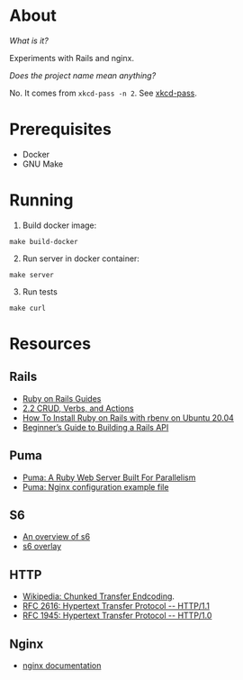 # About
_What is it?_

Experiments with Rails and nginx.

_Does the project name mean anything?_

No. It comes from `xkcd-pass -n 2`.
See [xkcd-pass](https://github.com/redacted/XKCD-password-generator).

# Prerequisites

- Docker
- GNU Make

# Running
1. Build docker image:
```
make build-docker
```
2. Run server in docker container:
```
make server
```

3. Run tests
```
make curl
```

# Resources
## Rails
- [Ruby on Rails Guides](https://guides.rubyonrails.org/index.html)
- [2.2 CRUD, Verbs, and Actions](https://guides.rubyonrails.org/routing.html#crud-verbs-and-actions)
- [How To Install Ruby on Rails with rbenv on Ubuntu 20.04](https://www.digitalocean.com/community/tutorials/how-to-install-ruby-on-rails-with-rbenv-on-ubuntu-20-04)
- [Beginner’s Guide to Building a Rails API](https://medium.com/swlh/beginners-guide-to-building-a-rails-api-7b22aa7ec2fb)

## Puma
- [Puma: A Ruby Web Server Built For Parallelism](https://github.com/puma/puma)
- [Puma: Nginx configuration example file](https://github.com/puma/puma/blob/master/docs/nginx.md)

## S6
- [An overview of s6](https://www.skarnet.org/software/s6/overview.html)
- [s6 overlay](https://github.com/just-containers/s6-overlay)

## HTTP
- [Wikipedia: Chunked Transfer Endcoding](https://en.wikipedia.org/wiki/Chunked_transfer_encoding).
- [RFC 2616: Hypertext Transfer Protocol -- HTTP/1.1](https://www.rfc-editor.org/rfc/rfc2616)
- [RFC 1945: Hypertext Transfer Protocol -- HTTP/1.0](https://www.rfc-editor.org/rfc/rfc1945)

## Nginx
- [nginx documentation](https://nginx.org/en/docs/)


